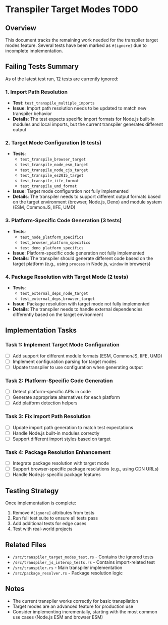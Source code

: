 # Transpiler Target Modes TODO

## Overview

This document tracks the remaining work needed for the transpiler target modes feature. Several tests have been marked as `#[ignore]` due to incomplete implementation.

## Failing Tests Summary

As of the latest test run, 12 tests are currently ignored:

### 1. Import Path Resolution
- **Test**: `test_transpile_multiple_imports`
- **Issue**: Import path resolution needs to be updated to match new transpiler behavior
- **Details**: The test expects specific import formats for Node.js built-in modules and local imports, but the current transpiler generates different output

### 2. Target Mode Configuration (6 tests)
- **Tests**:
  - `test_transpile_browser_target`
  - `test_transpile_node_esm_target`
  - `test_transpile_node_cjs_target`
  - `test_transpile_es2015_target`
  - `test_transpile_iife_format`
  - `test_transpile_umd_format`
- **Issue**: Target mode configuration not fully implemented
- **Details**: The transpiler needs to support different output formats based on the target environment (browser, Node.js, Deno) and module system (ESM, CommonJS, IIFE, UMD)

### 3. Platform-Specific Code Generation (3 tests)
- **Tests**:
  - `test_node_platform_specifics`
  - `test_browser_platform_specifics`
  - `test_deno_platform_specifics`
- **Issue**: Platform-specific code generation not fully implemented
- **Details**: The transpiler should generate different code based on the target platform (e.g., using `process` in Node.js, `window` in browsers)

### 4. Package Resolution with Target Mode (2 tests)
- **Tests**:
  - `test_external_deps_node_target`
  - `test_external_deps_browser_target`
- **Issue**: Package resolution with target mode not fully implemented
- **Details**: The transpiler needs to handle external dependencies differently based on the target environment

## Implementation Tasks

### Task 1: Implement Target Mode Configuration
- [ ] Add support for different module formats (ESM, CommonJS, IIFE, UMD)
- [ ] Implement configuration parsing for target modes
- [ ] Update transpiler to use configuration when generating output

### Task 2: Platform-Specific Code Generation
- [ ] Detect platform-specific APIs in code
- [ ] Generate appropriate alternatives for each platform
- [ ] Add platform detection helpers

### Task 3: Fix Import Path Resolution
- [ ] Update import path generation to match test expectations
- [ ] Handle Node.js built-in modules correctly
- [ ] Support different import styles based on target

### Task 4: Package Resolution Enhancement
- [ ] Integrate package resolution with target mode
- [ ] Support browser-specific package resolutions (e.g., using CDN URLs)
- [ ] Handle Node.js-specific package features

## Testing Strategy

Once implementation is complete:
1. Remove `#[ignore]` attributes from tests
2. Run full test suite to ensure all tests pass
3. Add additional tests for edge cases
4. Test with real-world projects

## Related Files

- `/src/transpiler_target_modes_test.rs` - Contains the ignored tests
- `/src/transpiler_js_interop_tests.rs` - Contains import-related test
- `/src/transpiler.rs` - Main transpiler implementation
- `/src/package_resolver.rs` - Package resolution logic

## Notes

- The current transpiler works correctly for basic transpilation
- Target modes are an advanced feature for production use
- Consider implementing incrementally, starting with the most common use cases (Node.js ESM and browser ESM)